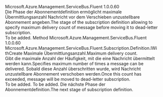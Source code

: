 <Type Name="IWithMessageMovedToDeadLetterSubscriptionOnMaxDeliveryCount" FullName="Microsoft.Azure.Management.ServiceBus.Fluent.Subscription.Definition.IWithMessageMovedToDeadLetterSubscriptionOnMaxDeliveryCount">
  <TypeSignature Language="C#" Value="public interface IWithMessageMovedToDeadLetterSubscriptionOnMaxDeliveryCount" />
  <TypeSignature Language="ILAsm" Value=".class public interface auto ansi abstract IWithMessageMovedToDeadLetterSubscriptionOnMaxDeliveryCount" />
  <TypeSignature Language="DocId" Value="T:Microsoft.Azure.Management.ServiceBus.Fluent.Subscription.Definition.IWithMessageMovedToDeadLetterSubscriptionOnMaxDeliveryCount" />
  <TypeSignature Language="VB.NET" Value="Public Interface IWithMessageMovedToDeadLetterSubscriptionOnMaxDeliveryCount" />
  <TypeSignature Language="F#" Value="type IWithMessageMovedToDeadLetterSubscriptionOnMaxDeliveryCount = interface" />
  <AssemblyInfo>
    <AssemblyName>Microsoft.Azure.Management.ServiceBus.Fluent</AssemblyName>
    <AssemblyVersion>1.0.0.60</AssemblyVersion>
  </AssemblyInfo>
  <Interfaces />
  <Docs>
    <summary>
            <span data-ttu-id="3cf07-101">Die Phase der Abonnementdefinition ermöglicht maximale Übermittlungsanzahl Nachricht vor dem Verschieben unzustellbare Abonnement angeben.</span><span class="sxs-lookup"><span data-stu-id="3cf07-101">The stage of the subscription definition allowing to specify maximum delivery count of message before moving it to dead-letter subscription.</span></span>
            </summary>
    <remarks>To be added.</remarks>
  </Docs>
  <Members>
    <Member MemberName="WithMessageMovedToDeadLetterSubscriptionOnMaxDeliveryCount">
      <MemberSignature Language="C#" Value="public Microsoft.Azure.Management.ServiceBus.Fluent.Subscription.Definition.IWithCreate WithMessageMovedToDeadLetterSubscriptionOnMaxDeliveryCount (int deliveryCount);" />
      <MemberSignature Language="ILAsm" Value=".method public hidebysig newslot virtual instance class Microsoft.Azure.Management.ServiceBus.Fluent.Subscription.Definition.IWithCreate WithMessageMovedToDeadLetterSubscriptionOnMaxDeliveryCount(int32 deliveryCount) cil managed" />
      <MemberSignature Language="DocId" Value="M:Microsoft.Azure.Management.ServiceBus.Fluent.Subscription.Definition.IWithMessageMovedToDeadLetterSubscriptionOnMaxDeliveryCount.WithMessageMovedToDeadLetterSubscriptionOnMaxDeliveryCount(System.Int32)" />
      <MemberSignature Language="VB.NET" Value="Public Function WithMessageMovedToDeadLetterSubscriptionOnMaxDeliveryCount (deliveryCount As Integer) As IWithCreate" />
      <MemberSignature Language="F#" Value="abstract member WithMessageMovedToDeadLetterSubscriptionOnMaxDeliveryCount : int -&gt; Microsoft.Azure.Management.ServiceBus.Fluent.Subscription.Definition.IWithCreate" Usage="iWithMessageMovedToDeadLetterSubscriptionOnMaxDeliveryCount.WithMessageMovedToDeadLetterSubscriptionOnMaxDeliveryCount deliveryCount" />
      <MemberType>Method</MemberType>
      <AssemblyInfo>
        <AssemblyName>Microsoft.Azure.Management.ServiceBus.Fluent</AssemblyName>
        <AssemblyVersion>1.0.0.60</AssemblyVersion>
      </AssemblyInfo>
      <ReturnValue>
        <ReturnType>Microsoft.Azure.Management.ServiceBus.Fluent.Subscription.Definition.IWithCreate</ReturnType>
      </ReturnValue>
      <Parameters>
        <Parameter Name="deliveryCount" Type="System.Int32" />
      </Parameters>
      <Docs>
        <param name="deliveryCount"><span data-ttu-id="3cf07-102">Maximale Übermittlungsanzahl.</span><span class="sxs-lookup"><span data-stu-id="3cf07-102">Maximum delivery count.</span></span></param>
        <summary>
            <span data-ttu-id="3cf07-103">Gibt die maximale Anzahl der Häufigkeit, mit die eine Nachricht übermittelt werden kann.</span><span class="sxs-lookup"><span data-stu-id="3cf07-103">Specifies maximum number of times a message can be delivered.</span></span> <span data-ttu-id="3cf07-104">Sobald diese Anzahl überschritten wurde, wird Nachricht unzustellbare Abonnement verschoben werden.</span><span class="sxs-lookup"><span data-stu-id="3cf07-104">Once this count has exceeded, message will be moved to dead-letter subscription.</span></span>
            </summary>
        <returns>To be added.</returns>
        <remarks>To be added.</remarks>
        <return><span data-ttu-id="3cf07-105">Die nächste Phase der Abonnementdefinition.</span><span class="sxs-lookup"><span data-stu-id="3cf07-105">The next stage of subscription definition.</span></span></return>
      </Docs>
    </Member>
  </Members>
</Type>
